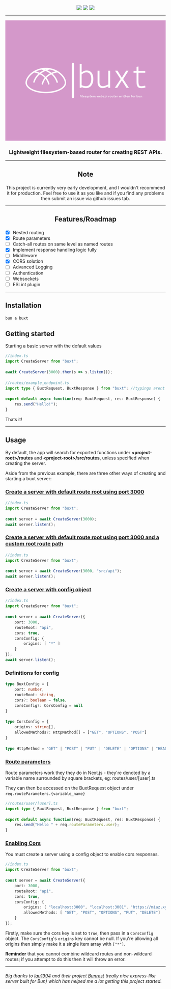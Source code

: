 <p align="center">
<!-- <img src="https://github.com/mia-z/buxt/actions/workflows/main.js.yml/badge.svg" /> -->
<img src=https://img.shields.io/github/package-json/v/mia-z/buxt />
<img src=https://img.shields.io/github/commit-activity/w/mia-z/buxt />
<img src="https://img.shields.io/codecov/c/github/mia-z/buxt" />

---

<p align="center">
<img src="./.gitfiles/buxt-logo.png">
 
<h3 align="center"><b>Lightweight filesystem-based router for creating REST APIs.</b>

---

## <p align="center"> **Note**

<p align="center"> This project is currently very early development, and I wouldn't recommend it for production. Feel free to use it as you like and if you find any problems then submit an issue via github issues tab.

---

## <p align="center"> Features/Roadmap

- [x] Nested routing
- [x] Route parameters
- [ ] Catch-all routes on same level as named routes
- [x] Implement response handling logic fully
- [ ] Middleware
- [x] CORS solution
- [ ] Advanced Logging
- [ ] Authentication
- [ ] Websockets
- [ ] ESLint plugin
---

## <b>Installation</b>
`bun a buxt`

## <b>Getting started</b>
Starting a basic server with the default values

``` typescript
//index.ts
import CreateServer from "buxt";

await CreateServer(3000).then(s => s.listen());

//routes/example_endpoint.ts
import type { BuxtRequest, BuxtResponse } from "buxt"; //typings arent required, but useful!

export default async function(req: BuxtRequest, res: BuxtResponse) {
    res.send("Hello!");
}
```
Thats it!

---

## <b>Usage</b>

By default, the app will search for exported functions under <b>\<project-root>/routes</b> and <b>\<project-root>/src/routes</b>, unless specified when creating the server.

Aside from the previous example, there are three other ways of creating and starting a buxt server:


### <b><u>Create a server with default route root using port 3000</u></b>
``` typescript
//index.ts
import CreateServer from "buxt";

const server = await CreateServer(3000);
await server.listen();
```

### <u><b>Create a server with default route root using port 3000 and a custom root route path</b></u>

``` typescript
//index.ts
import CreateServer from "buxt";

const server = await CreateServer(3000, "src/api");
await server.listen();
```

### <u><b>Create a server with config object</u></b>

``` typescript
//index.ts
import CreateServer from "buxt";

const server = await CreateServer({
    port: 3000,
    routeRoot: "api",
    cors: true,
    corsConfig: {
        origins: [ "*" ]
    }
});
await server.listen();
```

### Definitions for config

``` typescript
type BuxtConfig = {
    port: number,
    routeRoot: string,
    cors?: boolean = false,
    corsConfig?: CorsConfig = null
}

type CorsConfig = {
    origins: string[],
    allowedMethods?: HttpMethod[] = ["GET", "OPTIONS", "POST"]
}

type HttpMethod = "GET" | "POST" | "PUT" | "DELETE" | "OPTIONS" | "HEAD" | "PATCH";

```

### <u><b>Route parameters</b></u>
Route parameters work they they do in Next.js - they're denoted by a variable name surrounded by square brackets, eg: routes/user/[user].ts

They can then be accessed on the BuxtRequest object under `req.routeParameters.{variable_name}`
``` typescript
//routes/user/[user].ts
import type { BuxtRequest, BuxtResponse } from "buxt";

export default async function(req: BuxtRequest, res: BuxtResponse) {
    res.send("Hello " + req.routeParameters.user);
}
```

### <u><b>Enabling Cors</b></u>
You must create a server using a config object to enable cors responses.

``` typescript
//index.ts
import CreateServer from "buxt";

const server = await CreateServer({
    port: 3000,
    routeRoot: "api",
    cors: true,
    corsConfig: {
        origins: [ "localhost:3000", "localhost:3001", "https://miaz.xyz/", "http://miaz.xyz" ],
        allowedMethods: [ "GET", "POST", "OPTIONS", "PUT", "DELETE"]
    }
});
```

Firstly, make sure the cors key is set to `true`, then pass in a `CorsConfig` object. The `CorsConfig`'s `origins` key cannot be null. If you're allowing all origins then simply make it a single item array with `["*"]`.

<b>Reminder</b> that you cannot combine wildcard routes and non-wildcard routes; if you attempt to do this then it  will throw an error.

---
###### Big thanks to <a href="https://github.com/lau1944">lau1994</a> and their project <a href="https://github.com/lau1944/bunrest">Bunrest</a> (really nice express-like server built for Bun) which has helped me a lot getting this project started.